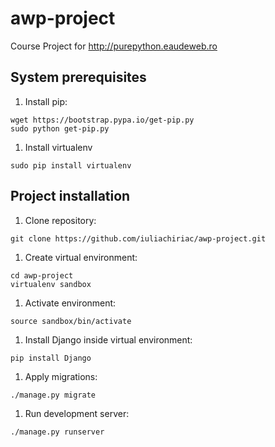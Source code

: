 # awp-project

Course Project for http://purepython.eaudeweb.ro

System prerequisites
--------------------

1. Install pip:
  
  ```
  wget https://bootstrap.pypa.io/get-pip.py
  sudo python get-pip.py
  ```

1. Install virtualenv

  ```
  sudo pip install virtualenv
  ```
  
Project installation
--------------------

1. Clone repository:

  ```
  git clone https://github.com/iuliachiriac/awp-project.git
  ```
  
1. Create virtual environment:
  
  ```
  cd awp-project
  virtualenv sandbox
  ```
  
1. Activate environment:

  ```
  source sandbox/bin/activate
  ```
  
1. Install Django inside virtual environment:

  ```
  pip install Django
  ```
  
1. Apply migrations:

  ```
  ./manage.py migrate
  ```
  
1. Run development server:

  ```
  ./manage.py runserver
  ```
